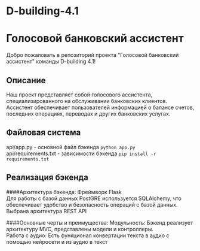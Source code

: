 # D-building-4.1
# Голосовой банковский ассистент

Добро пожаловать в репозиторий проекта "Голосовой банковский ассистент" команды D-building 4.1! 

## Описание

Наш проект представляет собой голосового ассистента, специализированного на обслуживании банковских клиентов. Ассистент обеспечивает пользователей информацией о балансе счетов, последних операциях, переводах и других банковских услугах.

## Файловая система

api/app.py - основной файл бэкенда
`python app.py`  
api/requirements.txt - зависимости бэкенда
`pip install -r requirements.txt`  

## Реализация бэкенда

####Архитектура бэкенда:
Фреймворк Flask  
Для работы с базой данных PostGRE используется SQLAlchemy, что обеспечивает удобство и безопасность операций с базой данных.  
Выбрана архитектура REST API  

####Основные черты и преимущества:
Модульность: Бэкенд реализует архитектуру MVC, представлены модели и контроллеры.  
Работа с аудио: Есть функционал конвертации текста в аудио с помощью нейросети и из аудио в текст  
